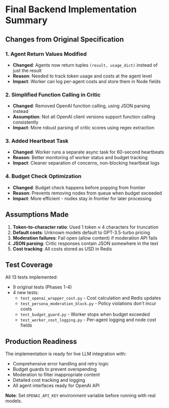 # Final Backend Implementation Summary

## Changes from Original Specification

### 1. Agent Return Values Modified
- **Changed**: Agents now return tuples `(result, usage_dict)` instead of just the result
- **Reason**: Needed to track token usage and costs at the agent level
- **Impact**: Worker can log per-agent costs and store them in Node fields

### 2. Simplified Function Calling in Critic
- **Changed**: Removed OpenAI function calling, using JSON parsing instead
- **Assumption**: Not all OpenAI client versions support function calling consistently
- **Impact**: More robust parsing of critic scores using regex extraction

### 3. Added Heartbeat Task
- **Changed**: Worker runs a separate async task for 60-second heartbeats
- **Reason**: Better monitoring of worker status and budget tracking
- **Impact**: Cleaner separation of concerns, non-blocking heartbeat logs

### 4. Budget Check Optimization
- **Changed**: Budget check happens before popping from frontier
- **Reason**: Prevents removing nodes from queue when budget exceeded
- **Impact**: More efficient - nodes stay in frontier for later processing

## Assumptions Made

1. **Token-to-character ratio**: Used 1 token ≈ 4 characters for truncation
2. **Default costs**: Unknown models default to GPT-3.5-turbo pricing
3. **Moderation failures**: Fail open (allow content) if moderation API fails
4. **JSON parsing**: Critic responses contain JSON somewhere in the text
5. **Cost tracking**: All costs stored as USD in Redis

## Test Coverage

All 13 tests implemented:
- 9 original tests (Phases 1-4)
- 4 new tests:
  - `test_openai_wrapper_cost.py` - Cost calculation and Redis updates
  - `test_persona_moderation_block.py` - Policy violations don't incur costs
  - `test_budget_guard.py` - Worker stops when budget exceeded
  - `test_worker_cost_logging.py` - Per-agent logging and node cost fields

## Production Readiness

The implementation is ready for live LLM integration with:
- Comprehensive error handling and retry logic
- Budget guards to prevent overspending
- Moderation to filter inappropriate content
- Detailed cost tracking and logging
- All agent interfaces ready for OpenAI API

**Note**: Set `OPENAI_API_KEY` environment variable before running with real models.